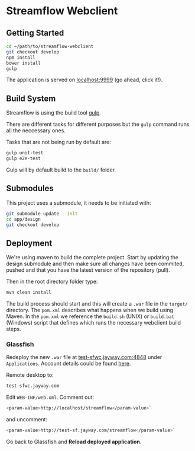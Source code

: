 # Streamflow Webclient

## Getting Started

```bash
cd ~/path/to/streamflow-webclient
git checkout develop
npm install
bower install
gulp
```

The application is served on [localhost:9999](http://localhost:9999) (go ahead, click it!).

## Build System

Streamflow is using the build tool [gulp](https://github.com/gulpjs/gulp/blob/master/docs/README.md).

There are different tasks for different purposes but the `gulp` command runs all
the neccessary ones.

Tasks that are not being run by default are:

```bash
gulp unit-test
gulp e2e-test
```

Gulp will by default build to the `build/` folder.

## Submodules

This project uses a submodule, it needs to be initiated with:

```bash
git submodule update --init
cd app/design
git checkout develop
```

## Deployment

We're using maven to build the complete project.
Start by updating the design submodule and then make sure all changes have been commited, pushed and that you have the latest version of the repository (pull).

Then in the root directory folder type:

```bash
mvn clean install
```

The build process should start and this will create a `.war` file in the `target/` directory.
The `pom.xml` describes what happens when we build using Maven.
In the `pom.xml` we reference the `build.sh` (UNIX) or `build.bat` (Windows) script that defines which runs the necessary webclient build steps.

### Glassfish

Redeploy the new `.war` file at [test-sfwc.jayway.com:4848](https://test-sfwc.jayway.com:4848) under `Applications`. Account details could be found [here](https://confluence.jayway.com/display/streamsource/Windows+server+tips+and+tricks).

Remote desktop to:

```bash
test-sfwc.jayway.com
```

Edit `WEB-INF/web.xml`. Comment out:

```bash
<param-value>http://localhost/streamflow</param-value>`
```

and uncomment:

```bash
<param-value>http://test-sf.jayway.com/streamflow</param-value>`
```

Go back to Glassfish and **Reload deployed application**.

